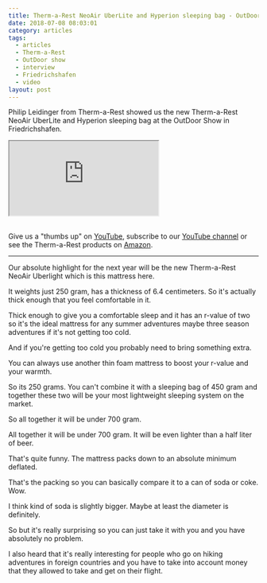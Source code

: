 ```yaml
---
title: Therm-a-Rest NeoAir UberLite and Hyperion sleeping bag - OutDoor Show Review
date: 2018-07-08 08:03:01
category: articles
tags:
  - articles
  - Therm-a-Rest
  - OutDoor show
  - interview
  - Friedrichshafen
  - video
layout: post
---
```


Philip Leidinger from Therm-a-Rest showed us the new Therm-a-Rest NeoAir UberLite and Hyperion sleeping bag at the OutDoor Show in Friedrichshafen.

<div class="embed-responsive embed-responsive-16by9">
    <iframe class="embed-responsive-item" src="https://www.youtube.com/embed/I_FeqkB4GNU"></iframe>
</div>
<br>
<!--more-->

Give us a "thumbs up" on <a href="https://www.youtube.com/watch?v=I_FeqkB4GNU"  target="_blank">YouTube</a>, subscribe to our <a  target="_blank"  href="https://www.youtube.com/channel/UCnO9Q_m9EaOCrHmmQIBVBNw?sub_confirmation=1">YouTube channel</a> or see the Therm-a-Rest products on <a href="https://amzn.to/2KVt37w"  target="_blank">Amazon</a>.

---

Our absolute highlight for the next year will be the new Therm-a-Rest NeoAir Uberlight which is this mattress here.

It weights just 250 gram, has a thickness of 6.4 centimeters. So it's actually thick enough that you feel comfortable in it.

Thick enough to give you a comfortable sleep and it has an r-value of two so it's the ideal mattress for any summer adventures maybe
three season adventures if it's not getting too cold.

And if you're getting too cold you probably need to bring something extra.

You can always use another thin foam mattress to boost your r-value and your warmth.

So its 250 grams. You can't combine it with a sleeping bag of 450 gram and together these two will be your most lightweight sleeping system on the market.

So all together it will be under 700 gram.

All together it will be under 700 gram. It will be even lighter than a half liter of beer.

That's quite funny. The mattress packs down to an absolute minimum deflated.

That's the packing so you can basically compare it to a can of soda or coke. Wow.

I think kind of soda is slightly bigger. Maybe at least the diameter is definitely.

So but it's really surprising so you can just take it with you and you have absolutely no problem.

I also heard that it's really interesting for people who go on hiking adventures in foreign countries and you have to take into account money that they allowed to take and get on their flight.
